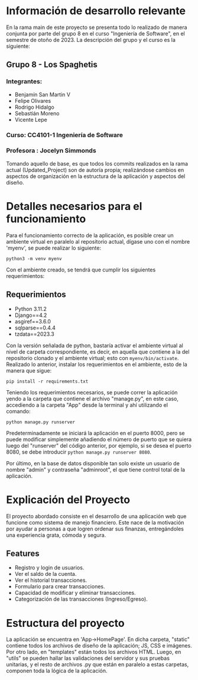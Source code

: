 # Información de desarrollo relevante
En la rama main de este proyecto se presenta todo lo realizado de manera conjunta por parte del grupo 8 en el curso "Ingeniería de Software", en el semestre de otoño de 2023. La descripción del grupo y el curso es la siguiente:
## Grupo 8 - Los Spaghetis
### Integrantes: 
- Benjamín San Martin V
- Felipe Olivares 
- Rodrigo Hidalgo 
- Sebastián Moreno 
- Vicente Lepe    
### Curso: CC4101-1 Ingeniería de Software
### Profesora : Jocelyn Simmonds

Tomando aquello de base, es que todos los commits realizados en la rama actual (Updated_Project) son de autoría propia; realizándose cambios en aspectos de organización en la estructura de la aplicación y aspectos del diseño.

# Detalles necesarios para el funcionamiento
Para el funcionamiento correcto de la aplicación, es posible crear un ambiente virtual en paralelo al repositorio actual, dígase uno con el nombre 'myenv', se puede realizar lo siguiente:
```
python3 -m venv myenv
```
Con el ambiente creado, se tendrá que cumplir los siguientes requerimientos:
## Requerimientos
- Python 3.11.2
- Django==4.2
- asgiref==3.6.0
- sqlparse==0.4.4
- tzdata==2023.3

Con la versión señalada de python, bastaría activar el ambiente virtual al nivel de carpeta correspondiente, es decir, en aquella que contiene a la del repositorio clonado y el ambiente virtual; esto con ``` myenv/bin/activate ```. Realizado lo anterior, instalar los requerimientos en el ambiente, esto de la manera que sigue:
```
pip install -r requirements.txt
```
Teniendo los requerimientos necesarios, se puede correr la aplicación yendo a la carpeta que contiene el archivo "manage.py", en este caso, accediendo a la carpeta "App" desde la terminal y ahí utilizando el comando: 
```
python manage.py runserver
``` 
Predeterminadamente se iniciará la aplicación en el puerto 8000, pero se puede modificar simplemente añadiendo el número de puerto que se quiera luego del "runserver" del código anterior, por ejemplo, si se desea el puerto 8080, se debe introducir ```python manage.py runserver 8080```.

Por último, en la base de datos disponible tan solo existe un usuario de nombre "admin" y contraseña "adminroot", el que tiene control total de la aplicación.

# Explicación del Proyecto
El proyecto abordado consiste en el desarrollo de una aplicación web que funcione como sistema
de manejo financiero. Este nace de la motivación por ayudar a personas a que logren ordenar
sus finanzas, entregándoles una experiencia grata, cómoda y segura. 


## Features
- Registro y login de usuarios.
- Ver el saldo de la cuenta.
- Ver el historial transacciones.
- Formulario para crear transacciones.
- Capacidad de modificar y eliminar transacciones.
- Categorización de las transacciones (Ingreso/Egreso).

# Estructura del proyecto
La aplicación se encuentra en 'App->HomePage'. En dicha carpeta, "static" contiene todos los archivos de diseño de la aplicación; JS, CSS e imágenes. Por otro lado, en "templates" están todos los archivos HTML. Luego, en "utils" se pueden hallar las validaciones del servidor y sus pruebas unitarias, y el resto de archivos .py que están en paralelo a estas carpetas, componen toda la lógica de la aplicación.